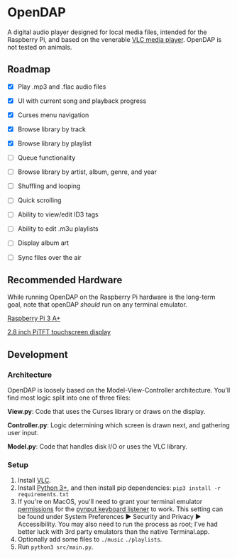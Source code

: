 # OpenDAP
A digital audio player designed for local media files, intended for the Raspberry Pi, and based on the venerable [VLC media player](https://en.wikipedia.org/wiki/VLC_media_player). OpenDAP is not tested on animals.

## Roadmap
- [x] Play .mp3 and .flac audio files

- [x] UI with current song and playback progress

- [x] Curses menu navigation

- [x] Browse library by track

- [x] Browse library by playlist

- [ ] Queue functionality

- [ ] Browse library by artist, album, genre, and year

- [ ] Shuffling and looping

- [ ] Quick scrolling

- [ ] Ability to view/edit ID3 tags

- [ ] Ability to edit .m3u playlists

- [ ] Display album art

- [ ] Sync files over the air

## Recommended Hardware
While running OpenDAP on the Raspberry Pi hardware is the long-term goal, note that openDAP *should* run on any terminal emulator.

[Raspberry Pi 3 A+](https://www.adafruit.com/product/4027)

[2.8 inch PiTFT touchscreen display](https://www.adafruit.com/product/1601)

## Development
### Architecture
OpenDAP is loosely based on the Model-View-Controller architecture. You'll find most logic split into one of three files:

**View.py**: Code that uses the Curses library or draws on the display.

**Controller.py**: Logic determining which screen is drawn next, and gathering user input.

**Model.py**: Code that handles disk I/O or uses the VLC library.

### Setup
1. Install [VLC](https://www.videolan.org/vlc/).
1. Install [Python 3+](https://www.python.org/), and then install pip dependencies:
`pip3 install -r requirements.txt`
1. If you're on MacOS, you'll need to grant your terminal emulator [permissions](https://support.apple.com/guide/mac-help/allow-accessibility-apps-to-access-your-mac-mh43185/mac) for the [pynput keyboard listener](https://pynput.readthedocs.io/en/latest/limitations.html#mac-osx) to work. This setting can be found under System Preferences ▶ Security and Privacy ▶ Accessibility. You may also need to run the process as root; I've had better luck with 3rd party emulators than the native Terminal.app.
1. Optionally add some files to `./music` `./playlists`.
1. Run `python3 src/main.py`.
